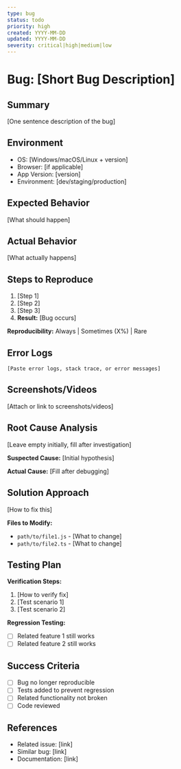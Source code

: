 ```yaml
---
type: bug
status: todo
priority: high
created: YYYY-MM-DD
updated: YYYY-MM-DD
severity: critical|high|medium|low
---
```


# Bug: [Short Bug Description]

## Summary

[One sentence description of the bug]

## Environment

- OS: [Windows/macOS/Linux + version]
- Browser: [if applicable]
- App Version: [version]
- Environment: [dev/staging/production]

## Expected Behavior

[What should happen]

## Actual Behavior

[What actually happens]

## Steps to Reproduce

1. [Step 1]
2. [Step 2]
3. [Step 3]
4. **Result:** [Bug occurs]

**Reproducibility:** Always | Sometimes (X%) | Rare

## Error Logs

```
[Paste error logs, stack trace, or error messages]
```

## Screenshots/Videos

[Attach or link to screenshots/videos]

## Root Cause Analysis

[Leave empty initially, fill after investigation]

**Suspected Cause:**
[Initial hypothesis]

**Actual Cause:**
[Fill after debugging]

## Solution Approach

[How to fix this]

**Files to Modify:**

- `path/to/file1.js` - [What to change]
- `path/to/file2.ts` - [What to change]

## Testing Plan

**Verification Steps:**

1. [How to verify fix]
2. [Test scenario 1]
3. [Test scenario 2]

**Regression Testing:**

- [ ] Related feature 1 still works
- [ ] Related feature 2 still works

## Success Criteria

- [ ] Bug no longer reproducible
- [ ] Tests added to prevent regression
- [ ] Related functionality not broken
- [ ] Code reviewed

## References

- Related issue: [link]
- Similar bug: [link]
- Documentation: [link]
